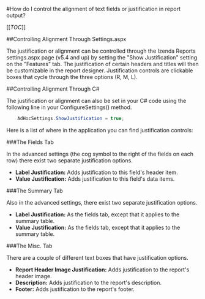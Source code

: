 #How do I control the alignment of text fields or justification in report output?

[[_TOC_]]

##Controlling Alignment Through Settings.aspx

The justification or alignment can be controlled through the Izenda Reports settings.aspx page (v5.4 and up) by setting the "Show Justification" setting on the "Features" tab.   The justification of certain headers and titles will then be customizable in the report designer. Justification controls are clickable boxes that cycle through the three options (R, M, L).

##Controlling Alignment Through C\#

The justification or alignment can also be set in your C# code using the following line in your ConfigureSettings() method.

```csharp
    AdHocSettings.ShowJustification = true;
```

Here is a list of where in the application you can find justification controls:

###The Fields Tab

In the advanced settings (the cog symbol to the right of the fields on each row) there exist two separate justification options.

* **Label Justification:** Adds justification to this field's header item.
* **Value Justification:** Adds justification to this field's data items.

###The Summary Tab

Also in the advanced settings, there exist two separate justification options.

* **Label Justification:** As the fields tab, except that it applies to the summary table.
* **Value Justification:** As the fields tab, except that it applies to the summary table.

###The Misc. Tab

There are a couple of different text boxes that have justification options.

* **Report Header Image Justification:** Adds justification to the report's header image.
* **Description:** Adds justification to the report's description.
* **Footer:** Adds justification to the report's footer.